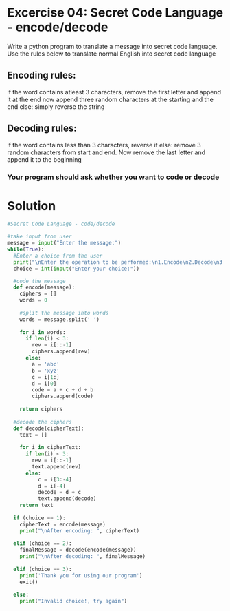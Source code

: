 # Excercise 04: Secret Code Language - encode/decode 
Write a python program to translate a message into secret code language. Use the rules below to translate normal English into secret code language

## Encoding rules:
if the word contains atleast 3 characters, remove the first letter and append it at the end
now append three random characters at the starting and the end
else:
simply reverse the string

## Decoding rules:
if the word contains less than 3 characters, reverse it
else:
remove 3 random characters from start and end. Now remove the last letter and append it to the beginning

### Your program should ask whether you want to code or decode

# Solution
```python
#Secret Code Language - code/decode

#take input from user
message = input("Enter the message:")
while(True):
  #Enter a choice from the user
  print("\nEnter the operation to be performed:\n1.Encode\n2.Decode\n3.Exit")
  choice = int(input("Enter your choice:"))

  #code the message
  def encode(message):
    ciphers = []
    words = 0
    
    #split the message into words
    words = message.split(' ')
  
    for i in words:
      if len(i) < 3:
        rev = i[::-1]
        ciphers.append(rev)
      else:
        a = 'abc'
        b = 'xyz'
        c = i[1:]
        d = i[0]
        code = a + c + d + b
        ciphers.append(code)
  
    return ciphers
  
  #decode the ciphers
  def decode(cipherText):
    text = []
  
    for i in cipherText:
      if len(i) < 3:
        rev = i[::-1]
        text.append(rev)
      else:
          c = i[3:-4]
          d = i[-4]
          decode = d + c
          text.append(decode)
    return text
  
  if (choice == 1):
    cipherText = encode(message)
    print("\nAfter encoding: ", cipherText)
    
  elif (choice == 2):
    finalMessage = decode(encode(message))
    print("\nAfter decoding: ", finalMessage)
    
  elif (choice == 3):
    print('Thank you for using our program')
    exit()
    
  else:
    print("Invalid choice!, try again")
```
